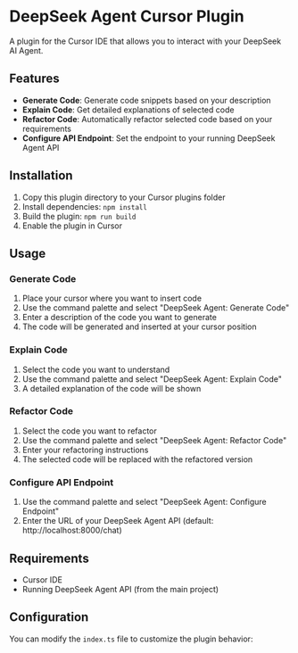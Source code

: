 # DeepSeek Agent Cursor Plugin

A plugin for the Cursor IDE that allows you to interact with your DeepSeek AI Agent.

## Features

- **Generate Code**: Generate code snippets based on your description
- **Explain Code**: Get detailed explanations of selected code 
- **Refactor Code**: Automatically refactor selected code based on your requirements
- **Configure API Endpoint**: Set the endpoint to your running DeepSeek Agent API

## Installation

1. Copy this plugin directory to your Cursor plugins folder
2. Install dependencies: `npm install`
3. Build the plugin: `npm run build`
4. Enable the plugin in Cursor

## Usage

### Generate Code

1. Place your cursor where you want to insert code
2. Use the command palette and select "DeepSeek Agent: Generate Code"
3. Enter a description of the code you want to generate
4. The code will be generated and inserted at your cursor position

### Explain Code

1. Select the code you want to understand
2. Use the command palette and select "DeepSeek Agent: Explain Code"
3. A detailed explanation of the code will be shown

### Refactor Code

1. Select the code you want to refactor
2. Use the command palette and select "DeepSeek Agent: Refactor Code"
3. Enter your refactoring instructions
4. The selected code will be replaced with the refactored version

### Configure API Endpoint

1. Use the command palette and select "DeepSeek Agent: Configure Endpoint"
2. Enter the URL of your DeepSeek Agent API (default: http://localhost:8000/chat)

## Requirements

- Cursor IDE
- Running DeepSeek Agent API (from the main project)

## Configuration

You can modify the `index.ts` file to customize the plugin behavior: 